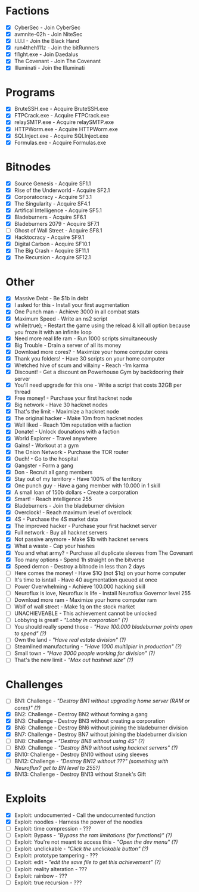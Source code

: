 # Factions
- [x] CyberSec - Join CyberSec
- [x] avmnite-02h - Join NiteSec
- [x] I.I.I.I - Join the Black Hand
- [x] run4theh111z - Join the bitRunners
- [x] fl1ght.exe - Join Daedalus
- [x] The Covenant - Join The Covenant
- [x] Illuminati - Join the Illuminati

# Programs
- [x] BruteSSH.exe - Acquire BruteSSH.exe
- [x] FTPCrack.exe - Acquire FTPCrack.exe
- [x] relaySMTP.exe - Acquire relaySMTP.exe
- [x] HTTPWorm.exe - Acquire HTTPWorm.exe
- [x] SQLInject.exe - Acquire SQLInject.exe
- [x] Formulas.exe - Acquire Formulas.exe

# Bitnodes
- [x] Source Genesis - Acquire SF1.1
- [x] Rise of the Underworld - Acquire SF2.1
- [x] Corporatocracy - Acquire SF3.1
- [x] The Singularity - Acquire SF4.1
- [x] Artifical Intelligence - Acquire SF5.1
- [x] Bladeburners - Acquire SF6.1
- [x] Bladeburners 2079 - Acquire SF7.1
- [ ] Ghost of Wall Street - Acquire SF8.1
- [x] Hacktocracy - Acquire SF9.1
- [x] Digital Carbon - Acquire SF10.1
- [x] The Big Crash - Acquire SF11.1
- [x] The Recursion - Acquire SF12.1

# Other
- [x] Massive Debt - Be $1b in debt
- [x] I asked for this - Install your first augmentation
- [x] One Punch man - Achieve 3000 in all combat stats
- [x] Maximum Speed - Write an ns2 script
- [x] while(true); - Restart the game using the reload & kill all option because you froze it with an infinite loop
- [x] Need more real life ram - Run 1000 scripts simultaneously
- [x] Big Trouble - Drain a server of all its money
- [x] Download more cores? - Maximize your home computer cores
- [x] Thank you folders! - Have 30 scripts on your home computer
- [x] Wretched hive of scum and villainy - Reach -1m karma
- [x] Discount! - Get a discount on Powerhouse Gym by backdooring their server
- [x] You'll need upgrade for this one - Write a script that costs 32GB per thread
- [x] Free money! - Purchase your first hacknet node
- [x] Big network - Have 30 hacknet nodes
- [x] That's the limit - Maximize a hacknet node
- [x] The original hacker - Make 10m from hacknet nodes
- [x] Well liked - Reach 10m reputation with a faction
- [x] Donate! - Unlock dounations with a faction
- [x] World Explorer - Travel anywhere
- [x] Gains! - Workout at a gym
- [x] The Onion Network - Purchase the TOR router
- [x] Ouch! - Go to the hospital
- [x] Gangster - Form a gang
- [x] Don - Recruit all gang members
- [x] Stay out of my territory - Have 100% of the territory
- [x] One punch guy - Have a gang member with 10.000 in 1 skill
- [x] A small loan of 150b dollars - Create a corporation
- [x] Smart! - Reach intelligence 255
- [x] Bladeburners - Join the bladeburner division
- [x] Overclock! - Reach maximum level of overclock
- [x] 4S - Purchase the 4S market data
- [x] The improved hacker - Purchase your first hacknet server
- [x] Full network - Buy all hacknet servers
- [x] Not passive anymore - Make $1b with hacknet servers
- [x] What a waste - Cap your hashes
- [x] You and what army? - Purchase all duplicate sleeves from The Covenant
- [x] Too many options - Spend 1h straight on the bitverse
- [x] Speed demon - Destroy a bitnode in less than 2 days
- [ ] Here comes the money! - Have $1Q (not $1q) on your home computer
- [ ] It's time to isntall - Have 40 augmentation queued at once
- [ ] Power Overwhelming - Achieve 100.000 hacking skill
- [ ] Neuroflux is love, Neuroflux is life - Install Neuroflux Governor level 255
- [ ] Download more ram - Maximize your home computer ram
- [ ] Wolf of wall street - Make 1q on the stock market
- [ ] UNACHIEVEABLE - This achievement cannot be unlocked
- [ ] Lobbying is great! - *"Lobby in corporation" (?)*
- [ ] You should really spend those - *"Have 100.000 bladeburner points open to spend" (?)*
- [ ] Own the land - *"Have real estate division" (?)*
- [ ] Steamlined manufacturing - *"Have 1000 multilpier in production" (?)*
- [ ] Small town - *"Have 3000 people working for division" (?)*
- [ ] That's the new limit - *"Max out hashnet size" (?)*

# Challenges
- [ ] BN1: Challenge - *"Destroy BN1 without upgrading home server (RAM or cores)" (?)*
- [x] BN2: Challenge - Destroy BN2 without forming a gang
- [x] BN3: Challenge - Destroy BN3 without creating a corporation
- [x] BN6: Challenge - Destroy BN6 without joining the bladeburner division
- [x] BN7: Challenge - Destroy BN7 without joining the bladeburner division
- [ ] BN8: Challenge - *"Destroy BN8 without using 4S" (?)*
- [ ] BN9: Challenge - *"Destroy BN9 without using hacknet servers" (?)*
- [x] BN10: Challenge - Destroy BN10 without using sleeves
- [ ] BN12: Challenge - *"Destroy BN12 without ???" (something with Neuroflux? get to BN level to 255?)*
- [x] BN13: Challenge - Destroy BN13 without Stanek's Gift

# Exploits
- [x] Exploit: undocumented - Call the undocumented function
- [x] Exploit: noodles - Harness the power of the noodles
- [ ] Exploit: time compression - ???
- [ ] Exploit: Bypass - *"Bypass the ram limitations (for functions)" (?)*
- [ ] Exploit: You're not meant to access this - *"Open the dev menu" (?)*
- [ ] Exploit: unclickable - *"Click the unclickable button" (?)* 
- [ ] Exploit: prototype tampering - ???
- [ ] Exploit: edit - *"edit the save file to get this achievement" (?)*
- [ ] Exploit: reality alteration - ???
- [ ] Exploit: rainbow - ???
- [ ] Exploit: true recursion - ???
